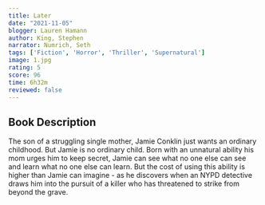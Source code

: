 ```yaml
---
title: Later
date: "2021-11-05"
blogger: Lauren Hamann
author: King, Stephen
narrator: Numrich, Seth
tags: ['Fiction', 'Horror', 'Thriller', 'Supernatural']
image: 1.jpg
rating: 5
score: 96
time: 6h32m
reviewed: false
---
```



## Book Description

The son of a struggling single mother, Jamie Conklin just wants an ordinary childhood. But Jamie is no ordinary child. Born with an unnatural ability his mom urges him to keep secret, Jamie can see what no one else can see and learn what no one else can learn. But the cost of using this ability is higher than Jamie can imagine - as he discovers when an NYPD detective draws him into the pursuit of a killer who has threatened to strike from beyond the grave.